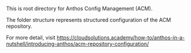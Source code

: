 This is root directory for Anthos Config Management (ACM).

The folder structure represents structured configuration of the ACM repository.

For more detail, visit https://cloudsolutions.academy/how-to/anthos-in-a-nutshell/introducing-anthos/acm-repository-configuration/ 